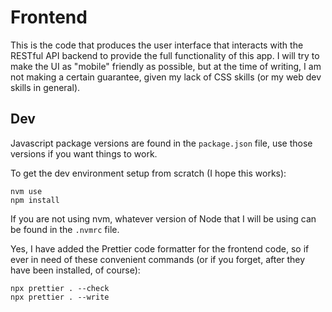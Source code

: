 # Frontend

This is the code that produces the user interface that interacts with the RESTful API backend to provide
the full functionality of this app. I will try to make the UI as "mobile" friendly as possible, but at the
time of writing, I am not making a certain guarantee, given my lack of CSS skills (or my web dev skills
in general).

## Dev

Javascript package versions are found in the `package.json` file, use those versions if you want things
to work.

To get the dev environment setup from scratch (I hope this works):

```
nvm use
npm install
```

If you are not using nvm, whatever version of Node that I will be using can be found in the `.nvmrc` file.

Yes, I have added the Prettier code formatter for the frontend code, so if ever in need of these
convenient commands (or if you forget, after they have been installed, of course):

```
npx prettier . --check
npx prettier . --write
```
